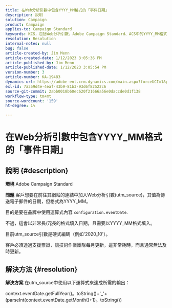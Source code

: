 ```yaml
---
title: 在Web分析引數中包含YYYY_MM格式的「事件日期」
description: 說明
solution: Campaign
product: Campaign
applies-to: Campaign Standard
keywords: KCS，包括Web分析引數、Adobe Campaign Standard、ACS中的YYYY_MM格式的「事件日期」
resolution: Resolution
internal-notes: null
bug: false
article-created-by: Jim Menn
article-created-date: 1/12/2023 3:05:36 PM
article-published-by: Jim Menn
article-published-date: 1/12/2023 3:05:54 PM
version-number: 3
article-number: KA-19483
dynamics-url: https://adobe-ent.crm.dynamics.com/main.aspx?forceUCI=1&pagetype=entityrecord&etn=knowledgearticle&id=e091d78d-8a92-ed11-aad1-6045bd0065f9
exl-id: 7a359d4e-4eaf-43b9-81b3-93d6f82522c6
source-git-commit: 2abb0018b60ec620f21666a56e0daccde0d1f138
workflow-type: tm+mt
source-wordcount: '159'
ht-degree: 1%

---
```


# 在Web分析引數中包含YYYY_MM格式的「事件日期」

## 說明 {#description}


<b>環境</b>
Adobe Campaign Standard

<b>問題</b>
客戶想要在前往其網站的連結中加入Web分析引數(utm_source)，其值為傳送電子郵件的日期，但格式為YYYY_MM。

目的是要在品牌中使用運算式內容 `configuration.eventDate`.

不過，這會以非常長/冗長的格式填入日期，且需要以YYYY_MM格式填入。

目前utm_source引數是硬式編碼（例如&#39;2020_10&#39;）。

客戶必須透過支援票證，讓技術作業團隊每月更新，這非常耗時，而且通常無法及時更新。


## 解決方法 {#resolution}


<b>解決方案</b>
在utm_source中使用以下運算式來達成所需的輸出：

context.eventDate.getFullYear()。toString()+&#39;_&#39;+(parseInt(context.eventDate.getMonth()+1)。toString())
